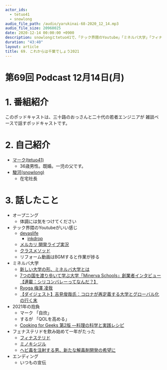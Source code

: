 ```yaml
---
actor_ids:
  - tetuo41
  - snowlong
audio_file_path: /audio/yarukinai-68-2020_12_14.mp3
audio_file_size: 20960025
date: 2020-12-14 00:00:00 +0900
description: snowlongとtetuo41で、「テック界隈のYoutube」「ミネルバ大学」「フィナステリド」について話しました。
duration: "43:40"
layout: article
title: 69. これからは千葉でしょう2021
---
```


# 第69回 Podcast 12月14日(月)

# 1. 番組紹介
  このポッドキャストは、三十路のおっさんと二十代の若者エンジニアが
  雑談ベースで話すポッドキャストです。

# 2. 自己紹介
- [マーク(tetuo41)](https://twitter.com/tetuo41)
  - 36歳男性。既婚。一児の父です。
- [駿河(snowlong)](https://twitter.com/_snowlong)
  - 在宅社長

# 3. 話したこと
- オープニング
  - 体調には気をつけてください
- テック界隈のYoutubeがいい感じ
  - [devaslife](https://www.youtube.com/channel/UC7yZ6keOGsvERMp2HaEbbXQ)
    - [inkdrop](https://www.inkdrop.app/)
  - [メルカリ 開発ライブ実況](https://www.youtube.com/playlist?list=PL5y9uEm8_ypV4pQypp7IGN3b-mq2bf65Z)
  - [クラスメソッド](https://www.youtube.com/c/classmethod-yt/featured)
  - リフォーム動画はBGMすると作業が捗る
- ミネルバ大学
  - [新しい大学の形、ミネルバ大学とは](https://www.benesse-glc.com/lab/blog/%E6%96%B0%E3%81%97%E3%81%84%E5%A4%A7%E5%AD%A6%E3%81%AE%E5%BD%A2%E3%80%81%E3%83%9F%E3%83%8D%E3%83%AB%E3%83%90%E5%A4%A7%E5%AD%A6%E3%81%A8%E3%81%AF/)
  - [7つの国を渡り歩いて学ぶ大学「Minerva Schools」創業者インタビュー【連載：シリコンバレーってなんだ？】](https://youtu.be/gdghEY4OvGU)
  - [Ryoga 梅澤 凌我](https://www.youtube.com/channel/UC5DQxhNTOV9WbFrKH9u8-aQ)
  - [【ダイジェスト】吉見俊哉氏：コロナが再定義する大学とグローバル化の行く末](https://youtu.be/NSD1fJSEewg)
- 2021年の抱負
  - マーク 「自炊」
  - するが 「QOLを高める」
  - [Cooking for Geeks 第2版 ―料理の科学と実践レシピ](https://www.amazon.co.jp/dp/4873117879)
- フェナステリドを飲み始めて一年がたった
  - [フィナステリド](https://ja.wikipedia.org/wiki/%E3%83%95%E3%82%A3%E3%83%8A%E3%82%B9%E3%83%86%E3%83%AA%E3%83%89)
  - [ミノキシジル](https://ja.wikipedia.org/wiki/%E3%83%9F%E3%83%8E%E3%82%AD%E3%82%B7%E3%82%B8%E3%83%AB)
  - [ヘビ毒を注射する男、新たな解毒剤開発の希望に](https://www.afpbb.com/articles/-/3155821)
- エンディング
  - いつもの宣伝
